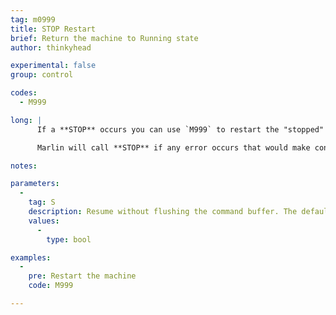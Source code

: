 ```yaml
---
tag: m0999
title: STOP Restart
brief: Return the machine to Running state
author: thinkyhead

experimental: false
group: control

codes:
  - M999

long: |
      If a **STOP** occurs you can use `M999` to restart the "stopped" machine after resolving the issue.

      Marlin will call **STOP** if any error occurs that would make continuing the current process problematic. For example, if the probe fails to deploy, it will abort probing and STOP. Note that this disables all heaters.

notes:

parameters:
  -
    tag: S
    description: Resume without flushing the command buffer. The default behaviour is to flush the serial buffer and request a resend to the host starting on the last `N` line received.
    values:
      -
        type: bool

examples:
  -
    pre: Restart the machine
    code: M999

---
```

